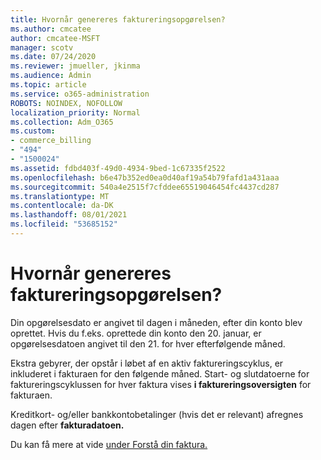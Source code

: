 ```yaml
---
title: Hvornår genereres faktureringsopgørelsen?
ms.author: cmcatee
author: cmcatee-MSFT
manager: scotv
ms.date: 07/24/2020
ms.reviewer: jmueller, jkinma
ms.audience: Admin
ms.topic: article
ms.service: o365-administration
ROBOTS: NOINDEX, NOFOLLOW
localization_priority: Normal
ms.collection: Adm_O365
ms.custom:
- commerce_billing
- "494"
- "1500024"
ms.assetid: fdbd403f-49d0-4934-9bed-1c67335f2522
ms.openlocfilehash: b6e47b352ed0ea0d40af19a54b79fafd1a431aaa
ms.sourcegitcommit: 540a4e2515f7cfddee65519046454fc4437cd287
ms.translationtype: MT
ms.contentlocale: da-DK
ms.lasthandoff: 08/01/2021
ms.locfileid: "53685152"
---
```

# <a name="when-is-the-billing-statement-generated"></a>Hvornår genereres faktureringsopgørelsen?

Din opgørelsesdato er angivet til dagen i måneden, efter din konto blev oprettet. Hvis du f.eks. oprettede din konto den 20. januar, er opgørelsesdatoen angivet til den 21. for hver efterfølgende måned.

Ekstra gebyrer, der opstår i løbet af en aktiv faktureringscyklus, er inkluderet i fakturaen for den følgende måned. Start- og slutdatoerne for faktureringscyklussen for hver faktura vises **i faktureringsoversigten** for fakturaen.

Kreditkort- og/eller bankkontobetalinger (hvis det er relevant) afregnes dagen efter **fakturadatoen.**
  
Du kan få mere at vide [under Forstå din faktura.](/microsoft-365/commerce/billing-and-payments/understand-your-invoice2)